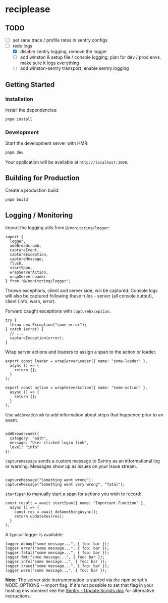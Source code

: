 # reciplease

## TODO

- [ ] set sane trace / profile rates in sentry configs
- [ ] redo logs
  - [x] disable sentry logging, remove the logger
  - [ ] add winston & setup file / console logging, plan for dev / prod envs, make sure it logs everything
  - [ ] add winston-sentry transport, enable sentry logging

## Getting Started

### Installation

Install the dependencies:

```bash
pnpm install
```

### Development

Start the development server with HMR:

```bash
pnpm dev
```

Your application will be available at `http://localhost:3000`.

## Building for Production

Create a production build:

```bash
pnpm build
```

## Logging / Monitoring

Import the logging utils from `@/monitoring/logger`:

```
import {
  logger,
  addBreadcrumb,
  captureEvent,
  captureException,
  captureMessage,
  flush,
  startSpan,
  wrapServerAction,
  wrapServerLoader
} from "@/monitoring/logger";
```

Thrown exceptions, client and server side, will be captured. Console logs will also be captured following these rules - server (all console output), client (info, warn, error).

Forward caught exceptions with `captureException`.

```
try {
  throw new Exception("some error");
} catch (error) {
  // ...
  captureException(error);
}
```

Wrap server actions and loaders to assign a span to the action or loader.

```
export const loader = wrapServerLoader({ name: "some-loader" },
  async () => {
    return {};
  }
);

export const action = wrapServerAction({ name: "some-action" },
  async () => {
    return {};
  }
);

```

Use `addBreadcrumb` to add information about steps that happened prior to an event.

```

addBreadcrumb({
  category: "auth",
  message: "User clicked login link",
  level: "info"
})

```

`captureMessage` sends a custom message to Sentry as an informational log or warning. Messages show up as issues on your issue stream.

```

captureMessage("Something went wrong");
captureMessage("Something went very wrong", "fatal");

```

`startSpan` to manually start a span for actions you wish to record:

```
const result = await startSpan({ name: "Important Function" },
  async () => {
    const res = await doSomethingAsync();
    return updateRes(res);
  }
);

```

A typical logger is available:

```
logger.debug("some message...", { foo: bar });
logger.error("some message...", { foo: bar });
logger.fatal("some message...", { foo: bar });
logger.fmt("some message...", { foo: bar });
logger.info("some message...", { foo: bar });
logger.trace("some message...", { foo: bar });
logger.warn("some message...", { foo: bar });
```

**Note**: The server side instrumentation is started via the npm script's NODE_OPTIONS --import flag. If it's not possible to set that flag in your hosting environment see the [Sentry - Update Scripts doc](https://docs.sentry.io/platforms/javascript/guides/react-router/#update-scripts) for alternative instructions.
